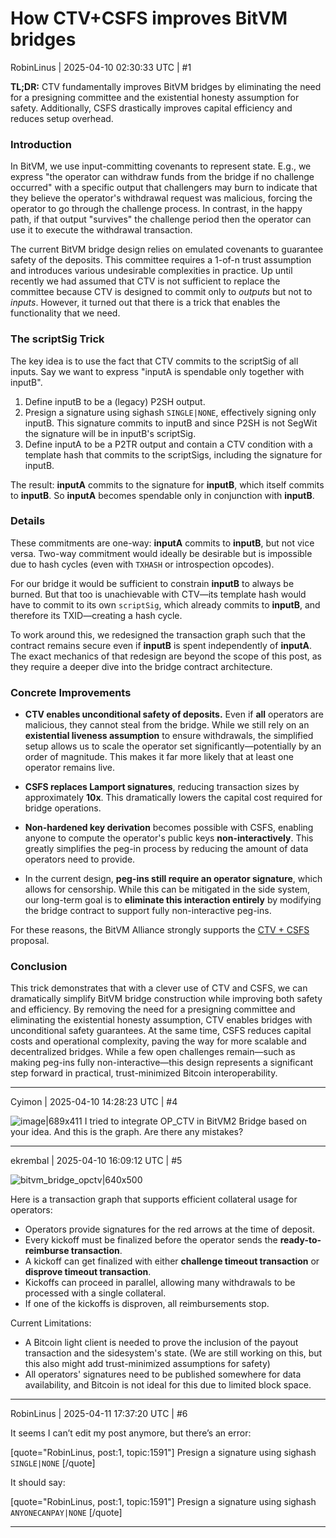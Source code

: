 # How CTV+CSFS improves BitVM bridges

RobinLinus | 2025-04-10 02:30:33 UTC | #1

**TL;DR:** CTV fundamentally improves BitVM bridges by eliminating the need for a presigning committee and the existential honesty assumption for safety. Additionally, CSFS drastically improves capital efficiency and reduces setup overhead.

### Introduction
In BitVM, we use input-committing covenants to represent state. E.g., we express "the operator can withdraw funds from the bridge if no challenge occurred" with a specific output that challengers may burn to indicate that they believe the operator's withdrawal request was malicious, forcing the operator to go through the challenge process. In contrast, in the happy path, if that output "survives" the challenge period then the operator can use it to execute the withdrawal transaction.


The current BitVM bridge design relies on emulated covenants to guarantee safety of the deposits. This committee requires a 1-of-n trust assumption and introduces various undesirable complexities in practice. Up until recently we had assumed that CTV is not sufficient to replace the committee because CTV is designed to commit only to _outputs_ but not to _inputs_. However, it turned out that there is a trick that enables the functionality that we need.

### The scriptSig Trick
The key idea is to use the fact that CTV commits to the scriptSig of all inputs.
Say we want to express "inputA is spendable only together with inputB". 
1. Define inputB to be a (legacy) P2SH output. 
2. Presign a signature using sighash `SINGLE|NONE`, effectively signing only inputB. This signature commits to inputB and since P2SH is not SegWit the signature will be in inputB's scriptSig.
3. Define inputA to be a P2TR output and contain a CTV condition with a template hash that commits to the scriptSigs, including the signature for inputB. 

The result: **inputA** commits to the signature for **inputB**, which itself commits to **inputB**. So **inputA** becomes spendable only in conjunction with **inputB**.

### Details
These commitments are one-way: **inputA** commits to **inputB**, but not vice versa. Two-way commitment would ideally be desirable but is impossible due to hash cycles (even with `TXHASH` or introspection opcodes).

For our bridge it would be sufficient to constrain **inputB** to always be burned. But that too is unachievable with CTV—its template hash would have to commit to its own `scriptSig`, which already commits to **inputB**, and therefore its TXID—creating a hash cycle.

To work around this, we redesigned the transaction graph such that the contract remains secure even if **inputB** is spent independently of **inputA**. The exact mechanics of that redesign are beyond the scope of this post, as they require a deeper dive into the bridge contract architecture.


### Concrete Improvements

- **CTV enables unconditional safety of deposits.** Even if **all** operators are malicious, they cannot steal from the bridge. While we still rely on an **existential liveness assumption** to ensure withdrawals, the simplified setup allows us to scale the operator set significantly—potentially by an order of magnitude. This makes it far more likely that at least one operator remains live.

- **CSFS replaces Lamport signatures**, reducing transaction sizes by approximately **10x**. This dramatically lowers the capital cost required for bridge operations.

- **Non-hardened key derivation** becomes possible with CSFS, enabling anyone to compute the operator's public keys **non-interactively**. This greatly simplifies the peg-in process by reducing the amount of data operators need to provide.

- In the current design, **peg-ins still require an operator signature**, which allows for censorship. While this can be mitigated in the side system, our long-term goal is to **eliminate this interaction entirely** by modifying the bridge contract to support fully non-interactive peg-ins.

For these reasons, the BitVM Alliance strongly supports the [CTV + CSFS](https://delvingbitcoin.org/t/ctv-csfs-can-we-reach-consensus-on-a-first-step-towards-covenants/1509/11) proposal.

### Conclusion
This trick demonstrates that with a clever use of CTV and CSFS, we can dramatically simplify BitVM bridge construction while improving both safety and efficiency. By removing the need for a presigning committee and eliminating the existential honesty assumption, CTV enables bridges with unconditional safety guarantees. At the same time, CSFS reduces capital costs and operational complexity, paving the way for more scalable and decentralized bridges. While a few open challenges remain—such as making peg-ins fully non-interactive—this design represents a significant step forward in practical, trust-minimized Bitcoin interoperability.

-------------------------

Cyimon | 2025-04-10 14:28:23 UTC | #4

![image|689x411](upload://8BdEnPVfhewYeSZ8YaYIS99GlRD.png)
I tried to integrate OP_CTV in BitVM2 Bridge based on your idea. And this is the graph. Are there any mistakes?

-------------------------

ekrembal | 2025-04-10 16:09:12 UTC | #5

![bitvm_bridge_opctv|640x500](upload://nHkN9JnYCqgwQrk6JFN0zkvuZuz.jpeg)

Here is a transaction graph that supports efficient collateral usage for operators:  
- Operators provide signatures for the red arrows at the time of deposit.  
- Every kickoff must be finalized before the operator sends the **ready-to-reimburse transaction**.  
- A kickoff can get finalized with either **challenge timeout transaction** or **disprove timeout transaction**.
- Kickoffs can proceed in parallel, allowing many withdrawals to be processed with a single collateral.  
- If one of the kickoffs is disproven, all reimbursements stop.

Current Limitations:  
- A Bitcoin light client is needed to prove the inclusion of the payout transaction and the sidesystem's state.  (We are still working on this, but this also might add trust-minimized assumptions for safety)
- All operators' signatures need to be published somewhere for data availability, and Bitcoin is not ideal for this due to limited block space.

-------------------------

RobinLinus | 2025-04-11 17:37:20 UTC | #6

It seems I can’t edit my post anymore, but there’s an error:

[quote="RobinLinus, post:1, topic:1591"]
Presign a signature using sighash `SINGLE|NONE`
[/quote]

It should say:

[quote="RobinLinus, post:1, topic:1591"]
Presign a signature using sighash `ANYONECANPAY|NONE`
[/quote]

-------------------------

